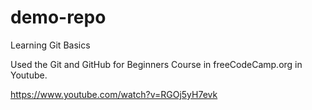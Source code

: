 # demo-repo
Learning Git Basics

Used the Git and GitHub for Beginners Course in freeCodeCamp.org in Youtube.

https://www.youtube.com/watch?v=RGOj5yH7evk
